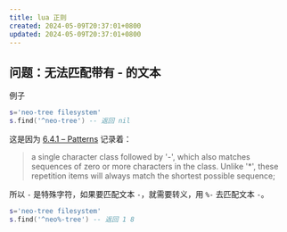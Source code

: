 ```yaml
---
title: lua 正则
created: 2024-05-09T20:37:01+0800
updated: 2024-05-09T20:37:01+0800
---
```



## 问题：无法匹配带有 - 的文本

例子

```lua
s='neo-tree filesystem'
s.find('^neo-tree') -- 返回 nil
```

这是因为 [6.4.1 – Patterns](https://www.lua.org/manual/5.4/manual.html#6.4.1) 记录着：

> a single character class followed by '-', which also matches sequences of zero or more characters in the class. Unlike '*', these repetition items will always match the shortest possible sequence;

所以 `-` 是特殊字符，如果要匹配文本 `-`，就需要转义，用 `%-` 去匹配文本 `-`。

```lua
s='neo-tree filesystem'
s.find('^neo%-tree') -- 返回 1 8
```
